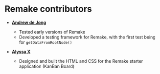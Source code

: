 Remake contributors
===================

* **[Andrew de Jong](https://gitlab.com/android4682)**

  * Tested early versions of Remake
  * Developed a testing framework for Remake, with the first test being for `getDataFromRootNode()`

* **[Alyssa X](https://alyssax.com/)**

  * Designed and built the HTML and CSS for the Remake starter application (KanBan Board)
